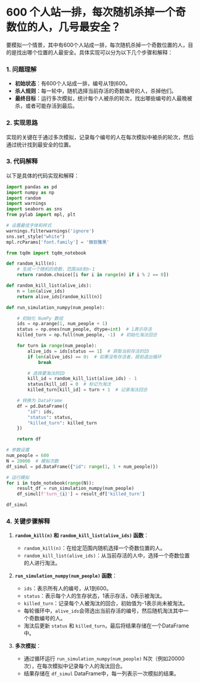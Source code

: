 # 600 个人站一排，每次随机杀掉一个奇数位的人，几号最安全？

要模拟一个情景，其中有600个人站成一排，每次随机杀掉一个奇数位置的人，目的是找出哪个位置的人最安全。具体实现可以分为以下几个步骤和解释：

### 1. 问题理解

- **初始状态**：有600个人站成一排，编号从1到600。
- **杀人规则**：每一轮中，随机选择当前存活的奇数编号的人，杀掉他们。
- **最终目标**：运行多次模拟，统计每个人被杀的轮次，找出哪些编号的人最晚被杀，或者可能存活到最后。

### 2. 实现思路

实现的关键在于通过多次模拟，记录每个编号的人在每次模拟中被杀的轮次，然后通过统计找到最安全的位置。

### 3. 代码解释

以下是具体的代码实现和解释：

```python
import pandas as pd
import numpy as np
import random
import warnings
import seaborn as sns
from pylab import mpl, plt

# 设置最佳字体和样式
warnings.filterwarnings('ignore')
sns.set_style("white")
mpl.rcParams['font.family'] = '微软雅黑'

from tqdm import tqdm_notebook

def random_kill(n):
    # 生成一个随机的奇数，范围从0到n-1
    return random.choice([i for i in range(n) if i % 2 == 0])

def random_kill_list(alive_ids):
    n = len(alive_ids)
    return alive_ids[random_kill(n)]

def run_simulation_numpy(num_people):

    # 初始化 NumPy 数组
    ids = np.arange(1, num_people + 1)
    status = np.ones(num_people, dtype=int)  # 1表示存活
    killed_turn = np.full(num_people, -1)  # 初始化淘汰回合

    for turn in range(num_people):
        alive_ids = ids[status == 1]  # 获取当前存活的ID
        if len(alive_ids) == 0:  # 如果没有存活者，提前退出循环
            break

        # 选择要淘汰的ID
        kill_id = random_kill_list(alive_ids) - 1
        status[kill_id] = 0  # 标记为淘汰
        killed_turn[kill_id] = turn + 1  # 记录淘汰回合

    # 转换为 DataFrame
    df = pd.DataFrame({
        "id": ids,
        "status": status,
        "killed_turn": killed_turn
    })

    return df

# 参数设置
num_people = 600
N = 20000  # 模拟次数
df_simul = pd.DataFrame({"id": range(1, 1 + num_people)})

# 运行模拟
for i in tqdm_notebook(range(N)):
    result_df = run_simulation_numpy(num_people)
    df_simul[f'turn_{i}'] = result_df['killed_turn']

df_simul
```

### 4. 关键步骤解释

1. **`random_kill(n)` 和 `random_kill_list(alive_ids)` 函数**：
   - `random_kill(n)`：在给定范围内随机选择一个奇数位置的人。
   - `random_kill_list(alive_ids)`：从当前存活的人中，选择一个奇数位置的人进行淘汰。

2. **`run_simulation_numpy(num_people)` 函数**：
   - `ids`：表示所有人的编号，从1到600。
   - `status`：表示每个人的生存状态，1表示存活，0表示被淘汰。
   - `killed_turn`：记录每个人被淘汰的回合，初始值为-1表示尚未被淘汰。
   - 每轮循环中，`alive_ids`会筛选出当前存活的编号，然后随机淘汰其中一个奇数编号的人。
   - 淘汰后更新 `status` 和 `killed_turn`，最后将结果存储在一个DataFrame中。

3. **多次模拟**：
   - 通过循环运行 `run_simulation_numpy(num_people)` N次（例如20000次），在每次模拟中记录每个人的淘汰回合。
   - 结果存储在 `df_simul` DataFrame中，每一列表示一次模拟的结果。

